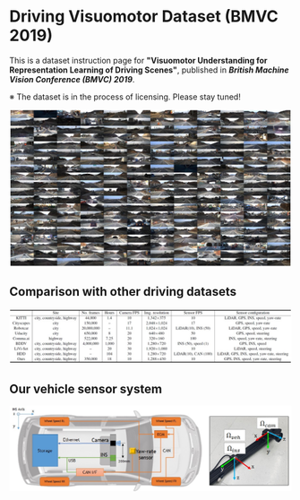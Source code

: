 # Driving Visuomotor Dataset (BMVC 2019)

This is a dataset instruction page for 
**"Visuomotor Understanding for Representation Learning of Driving Scenes"**,
published in ***British Machine Vision Conference (BMVC) 2019***.

※ The dataset is in the process of licensing. Please stay tuned!

<img src="./misc/collage.jpg">


## Comparison with other driving datasets

<img src="./misc/table.jpg">


## Our vehicle sensor system

<img src="./misc/vehicle.jpg">
